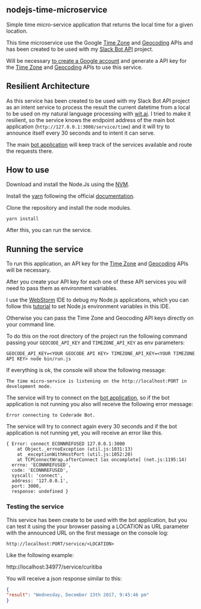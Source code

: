 ## nodejs-time-microservice

Simple time micro-service application that returns the local time for a given location.

This time microservice use the Google [Time Zone](https://developers.google.com/maps/documentation/timezone/intro) and [Geocoding](https://developers.google.com/maps/documentation/geocoding/intro) APIs
and has been created to be used with my [Slack Bot API](https://github.com/coderade/nodejs-msb-slack-bot)
project.

Will be necessary [to create a Google account](https://accounts.google.com/SignUp?hl=en) and generate a API key for the [Time Zone](https://developers.google.com/maps/documentation/timezone/intro) and [Geocoding](https://developers.google.com/maps/documentation/geocoding/intro) APIs
to use this service.

## Resilient Architecture
As this service has been created to be used with my Slack Bot API project as
an intent service to process the result the current datetime from a local to be
used on my natural language processing with [wit.ai](https://wit.ai/).
I tried to make it resilient, so the service knows the endpoint address of the
main bot application (`http://127.0.0.1:3000/service/time`) and it will try
to announce itself every 30 seconds and to intent it can serve.

The main [bot application](https://github.com/coderade/nodejs-msb-slack-bot) will
keep track of the services available and route the requests there.

## How to use

Download and install the Node.Js using the [NVM](https://github.com/creationix/nvm).

Install the [yarn](https://yarnpkg.com/en/) following the official
[documentation](https://yarnpkg.com/lang/en/docs/install/#linux-tab).

Clone the repository and install the node modules.

`yarn install`

After this, you can run the service.

## Running the service

To run this application, an API key for the
[Time Zone](https://developers.google.com/maps/documentation/timezone/intro) and [Geocoding](https://developers.google.com/maps/documentation/geocoding/intro) APIs
will be necessary.


After you create your API key for each one of these API services you will need to
pass them as environment variables.

I use the [WebStorm](https://www.jetbrains.com/webstorm) IDE to
debug my Node.js applications, which you can follow this
[tutorial](https://www.jetbrains.com/help/webstorm/run-debug-configuration-node-js.html) to
set Node.js environment variables in this IDE.

Otherwise you can pass the Time Zone and Geocoding API keys directly on your command line.

To do this on the root directory of the project run the following command
passing your `GEOCODE_API_KEY` and `TIMEZONE_API_KEY` as env parameters:

`GEOCODE_API_KEY=<YOUR GEOCODE API KEY> TIMEZONE_API_KEY=<YOUR TIMEZONE API KEY> node bin/run.js`

If everything is ok, the console will show the following message:

`The time micro-service is listening on the http://localhost:PORT in development mode.`

The service will try to connect on the
[bot application](https://github.com/coderade/nodejs-msb-slack-bot), so if the
bot application is not running you also will receive the following error message:

`Error connecting to Coderade Bot.`

The service will try to connect again every 30 seconds and if the
bot application is not running yet, you will receive an error like this.

```
{ Error: connect ECONNREFUSED 127.0.0.1:3000
    at Object._errnoException (util.js:1031:13)
    at _exceptionWithHostPort (util.js:1052:20)
    at TCPConnectWrap.afterConnect [as oncomplete] (net.js:1195:14)
  errno: 'ECONNREFUSED',
  code: 'ECONNREFUSED',
  syscall: 'connect',
  address: '127.0.0.1',
  port: 3000,
  response: undefined }
```


### Testing the service

This service has been create to be used with the bot application, but you can test
it using the your browser passing a LOCATION as URL parameter with the announced
URL on the first message on the console log:

`http://localhost:PORT/service/<LOCATION>`

Like the following example:

http://localhost:34977/service/curitiba

You will receive a json response similar to this:

```json
{
"result": "Wednesday, December 13th 2017, 9:45:46 pm"
}
```
